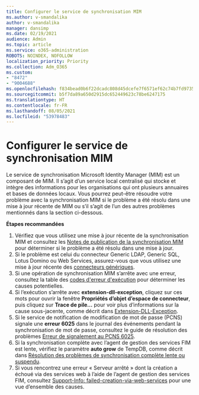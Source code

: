 ```yaml
---
title: Configurer le service de synchronisation MIM
ms.author: v-smandalika
author: v-smandalika
manager: dansimp
ms.date: 02/19/2021
audience: Admin
ms.topic: article
ms.service: o365-administration
ROBOTS: NOINDEX, NOFOLLOW
localization_priority: Priority
ms.collection: Adm_O365
ms.custom:
- "8472"
- "9004688"
ms.openlocfilehash: f834bead0b6f22dcadc808d45dcefe7f6571ef62c74b7fd97355157ca49542af
ms.sourcegitcommit: b5f7da89a650d2915dc652449623c78be6247175
ms.translationtype: HT
ms.contentlocale: fr-FR
ms.lasthandoff: 08/05/2021
ms.locfileid: "53978483"
---
```

# <a name="configure-mim-sync-service"></a>Configurer le service de synchronisation MIM

Le service de synchronisation Microsoft Identity Manager (MIM) est un composant de MIM. Il s’agit d’un service local centralisé qui stocke et intègre des informations pour les organisations qui ont plusieurs annuaires et bases de données locaux. Vous pourrez peut-être résoudre votre problème avec la synchronisation MIM si le problème a été résolu dans une mise à jour récente de MIM ou s’il s’agit de l’un des autres problèmes mentionnés dans la section ci-dessous.

**Étapes recommandées**

1. Vérifiez que vous utilisez une mise à jour récente de la synchronisation MIM et consultez les [Notes de publication de la synchronisation MIM](https://docs.microsoft.com/microsoft-identity-manager/reference/version-history) pour déterminer si le problème a été résolu dans une mise à jour.
2. Si le problème est celui du connecteur Generic LDAP, Generic SQL, Lotus Domino ou Web Services, assurez-vous que vous utilisez une mise à jour récente des [connecteurs génériques](https://docs.microsoft.com/microsoft-identity-manager/reference/microsoft-identity-manager-2016-connector-version-history).
3. Si une opération de synchronisation MIM s’arrête avec une erreur, consultez la table des [codes d'erreur d'exécution](https://docs.microsoft.com/microsoft-identity-manager/reference/maerrorcodes) pour déterminer les causes potentielles.
4. Si l’exécution s’arrête avec **extension-dll-exception**, cliquez sur ces mots pour ouvrir la fenêtre **Propriétés d’objet d’espace de connecteur**, puis cliquez sur **Trace de pile...** pour voir plus d’informations sur la cause sous-jacente, comme décrit dans [Extension-DLL-Exception](https://social.technet.microsoft.com/wiki/contents/articles/7515.fim-troubleshooting-extension-dll-exception.aspx).
5. Si le service de notification de modification de mot de passe (PCNS) signale une **erreur 6025** dans le journal des événements pendant la synchronisation de mot de passe, consultez le guide de résolution des problèmes [Erreur de signalement au PCNS 6025](https://social.technet.microsoft.com/wiki/contents/articles/4159.pcns-troubleshooting-event-id-6025.aspx).
6. Si la synchronisation complète avec l’agent de gestion des services FIM est lente, vérifiez le paramètre **auto grow** de TempDB, comme décrit dans [Résolution des problèmes de synchronisation complète lente ou suspendu](https://social.technet.microsoft.com/wiki/contents/articles/14713.troubleshooting-fim-performance-slow-or-hanging-full-synchronization.aspx).
7. Si vous rencontrez une erreur « Serveur arrêté » dont la création a échoué via des services web à l’aide de l’agent de gestion des services FIM, consultez [Support-Info: failed-creation-via-web-services](https://docs.microsoft.com/archive/blogs/iamsupport/support-info-fimma-failed-creation-via-web-services) pour une vue d’ensemble des causes.

